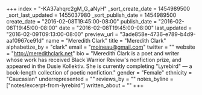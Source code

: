 +++
index = "-KA37ahqrc2gM_G_aNyH"
_sort_create_date = 1454989500
_sort_last_updated = 1455037980
_sort_publish_date = 1454989500
create_date = "2016-02-08T19:45:00-08:00"
publish_date = "2016-02-08T19:45:00-08:00"
date = "2016-02-08T19:45:00-08:00"
last_updated = "2016-02-09T09:13:00-08:00"
preview_url = "3ade858e-4736-e789-b4d9-aaf0967ce91d"
name = "Meredith Clark"
title = "Meredith Clark"
alphabetize_by = "clark"
email = "moineau@gmail.com"
twitter = ""
website = "http://meredithclark.net"
bio = "Meredith Clark is a poet and writer whose work has received Black Warrior Review's nonfiction prize, and appeared in the Dusie Kollektiv. She is currently completing \"Lyrebird\" &mdash; a book-length collection of poetic nonfiction."
gender = "Female"
ethnicity = "Caucasian"
underrepresented = ""
reviews_by = ""
notes_byline = ["notes/excerpt-from-lyrebird"]
written_about = ""
+++

